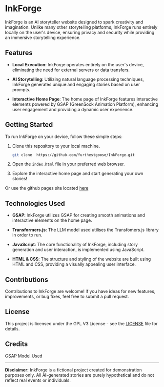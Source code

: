 # InkForge

InkForge is an AI storyteller website designed to spark creativity and imagination. Unlike many other storytelling platforms, InkForge runs entirely locally on the user's device, ensuring privacy and security while providing an immersive storytelling experience.

## Features

- **Local Execution**: InkForge operates entirely on the user's device, eliminating the need for external servers or data transfers.
  
- **AI Storytelling**: Utilizing natural language processing techniques, InkForge generates unique and engaging stories based on user prompts.

- **Interactive Home Page**: The home page of InkForge features interactive elements powered by GSAP (GreenSock Animation Platform), enhancing user engagement and providing a dynamic user experience.

## Getting Started

To run InkForge on your device, follow these simple steps:

1. Clone this repository to your local machine.
  
    ```bash
    git clone  https://github.com/furthestgoose/InkForge.git
    ```

2. Open the `index.html` file in your preferred web browser.

3. Explore the interactive home page and start generating your own stories!

Or use the github pages site located [here]()

## Technologies Used

- **GSAP**: InkForge utilizes GSAP for creating smooth animations and interactive elements on the home page.

- **Transformers.js**: The LLM model used utilises the Transfomers.js library in order to run.
  
- **JavaScript**: The core functionality of InkForge, including story generation and user interaction, is implemented using JavaScript.

- **HTML & CSS**: The structure and styling of the website are built using HTML and CSS, providing a visually appealing user interface.

## Contributions

Contributions to InkForge are welcome! If you have ideas for new features, improvements, or bug fixes, feel free to submit a pull request.

## License

This project is licensed under the GPL V3 License - see the [LICENSE](https://github.com/furthestgoose/InkForge/blob/main/LICENSE) file for details.

## Credits

[GSAP](https://gsap.com/)
[Model Used](https://huggingface.co/Xenova/llama2.c-stories110M)

---

**Disclaimer:** InkForge is a fictional project created for demonstration purposes only. All AI-generated stories are purely hypothetical and do not reflect real events or individuals.

